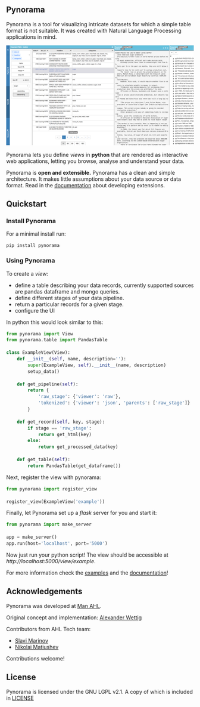## Pynorama
Pynorama is a tool for visualizing intricate datasets for which a simple table format is not suitable. It was created with Natural Language Processing applications in mind.

![pynorama example screenshot](pynorama.png)

Pynorama lets you define *views* in **python** that are rendered as interactive web applications, letting you browse, analyse and understand your data.

Pynorama is **open and extensible.**
Pynorama has a clean and simple architecture.
It makes little assumptions about your data source or data format.
Read in the [documentation](https://pynorama.readthedocs.io) about developing extensions.

## Quickstart

### Install Pynorama

For a minimal install run:  
```
pip install pynorama
```

### Using Pynorama

To create a *view*:
 * define a table describing your data records, currently supported sources are pandas dataframe and mongo queries.
 * define different stages of your data pipeline.
 * return a particular records for a given stage.
 * configure the UI

In python this would look similar to this:
```python
from pynorama import View
from pynorama.table import PandasTable

class ExampleView(View):
    def __init__(self, name, description=''):
        super(ExampleView, self).__init__(name, description)
        setup_data()

    def get_pipeline(self):
        return {
            'raw_stage': {'viewer': 'raw'},
            'tokenized': {'viewer': 'json', 'parents': ['raw_stage']}
        }

    def get_record(self, key, stage):
        if stage == 'raw_stage':
            return get_html(key)
        else:
            return get_processed_data(key)

    def get_table(self):
        return PandasTable(get_dataframe())
```

Next, register the view with pynorama:
```python
from pynorama import register_view

register_view(ExampleView('example'))
```

Finally, let Pynorama set up a *flask* server for you and start it:
```python
from pynorama import make_server

app = make_server()
app.run(host='localhost', port='5000')
```

Now just run your python script! The view should be accessible at *http://localhost:5000/view/example*.

For more information check the [examples](examples) and the [documentation](https://pynorama.readthedocs.io)!

## Acknowledgements

Pynorama was developed at [Man AHL](http://www.ahl.com/).

Original concept and implementation: [Alexander Wettig](https://github.com/CodeCreator)

Contributors from AHL Tech team:

 * [Slavi Marinov](https://github.com/slavi)
 * [Nikolai Matiushev](https://github.com/egao1980)

Contributions welcome!

## License

Pynorama is licensed under the GNU LGPL v2.1.  A copy of which is included in [LICENSE](LICENSE)
